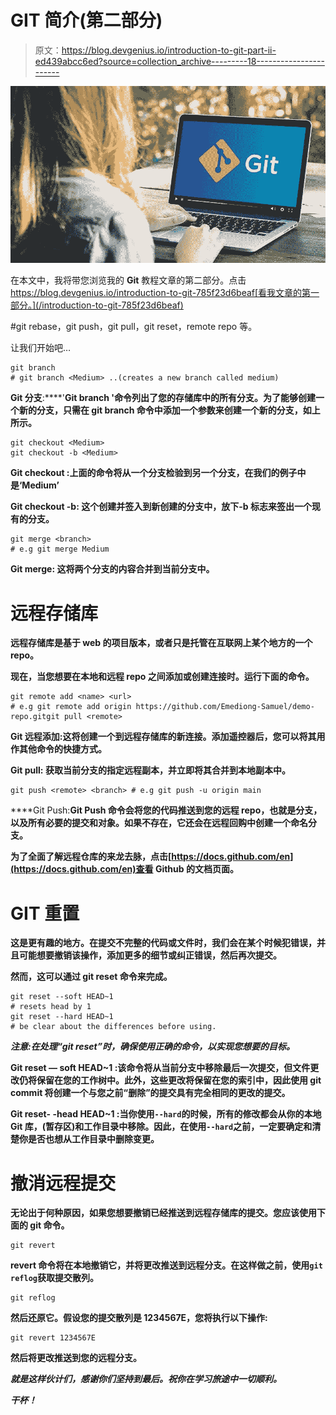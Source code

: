 # GIT 简介(第二部分)

> 原文：<https://blog.devgenius.io/introduction-to-git-part-ii-ed439abcc6ed?source=collection_archive---------18----------------------->

![](img/051ed45e28317de769551d3b9b230659.png)

在本文中，我将带您浏览我的 **Git** 教程文章的第二部分。点击 https://blog.devgenius.io/introduction-to-git-785f23d6beaf[看我文章的第一部分。](/introduction-to-git-785f23d6beaf)

#git rebase，git push，git pull，git reset，remote repo 等。

让我们开始吧…

```
git branch
# git branch <Medium> ..(creates a new branch called medium)
```

**Git 分支**:****'**Git branch '命令列出了您的存储库中的所有分支。为了能够创建一个新的分支，只需在 git branch 命令中添加一个参数来创建一个新的分支，如上所示。**

```
git checkout <Medium>
git checkout -b <Medium>
```

****Git checkout** :上面的命令将从一个分支检验到另一个分支，在我们的例子中是‘Medium’**

****Git checkout -b:** 这个创建并签入到新创建的分支中，放下-b 标志来签出一个现有的分支。**

```
git merge <branch> 
# e.g git merge Medium
```

****Git merge:** 这将两个分支的内容合并到当前分支中。**

# **远程存储库**

**远程存储库是基于 web 的项目版本，或者只是托管在互联网上某个地方的一个 repo。**

**现在，当您想要在本地和远程 repo 之间添加或创建连接时。运行下面的命令。**

```
git remote add <name> <url>
# e.g git remote add origin https://github.com/Emediong-Samuel/demo-repo.gitgit pull <remote>
```

****Git 远程添加**:这将创建一个到远程存储库的新连接。添加遥控器后，您可以将其用作其他命令的快捷方式。**

****Git pull:** 获取当前分支的指定远程副本，并立即将其合并到本地副本中。**

```
git push <remote> <branch> # e.g git push -u origin main
```

****Git Push:**Git Push 命令会将您的代码推送到您的远程 repo，也就是分支，以及所有必要的提交和对象。如果不存在，它还会在远程回购中创建一个命名分支。**

**为了全面了解远程仓库的来龙去脉，点击[https://docs.github.com/en](https://docs.github.com/en)查看 Github 的文档页面。**

# **GIT 重置**

**这是更有趣的地方。在提交不完整的代码或文件时，我们会在某个时候犯错误，并且可能想要撤销该操作，添加更多的细节或纠正错误，然后再次提交。**

**然而，这可以通过 git reset 命令来完成。**

```
git reset --soft HEAD~1
# resets head by 1
git reset --hard HEAD~1
# be clear about the differences before using.
```

***注意:在处理“git reset”时，确保使用正确的命令，以实现您想要的目标。***

****Git reset — soft HEAD~1** :该命令将从当前分支中移除最后一次提交，但文件更改仍将保留在您的工作树中。此外，这些更改将保留在您的索引中，因此使用 git commit 将创建一个与您之前“删除”的提交具有完全相同的更改的提交。**

****Git reset- -head HEAD~1** :当你使用`--hard`的时候，所有的修改都会从你的本地 Git 库，(暂存区)和工作目录中移除。因此，在使用`--hard`之前，一定要确定和清楚你是否也想从工作目录中删除变更。**

# **撤消远程提交**

**无论出于何种原因，如果您想要撤销已经推送到远程存储库的提交。您应该使用下面的 git 命令。**

```
git revert
```

**revert 命令将在本地撤销它，并将更改推送到远程分支。在这样做之前，使用`git reflog`获取提交散列。**

```
git reflog
```

**然后还原它。假设您的提交散列是 1234567E，您将执行以下操作:**

```
git revert 1234567E
```

**然后将更改推送到您的远程分支。**

***就是这样伙计们，感谢你们坚持到最后。祝你在学习旅途中一切顺利。***

***干杯！***